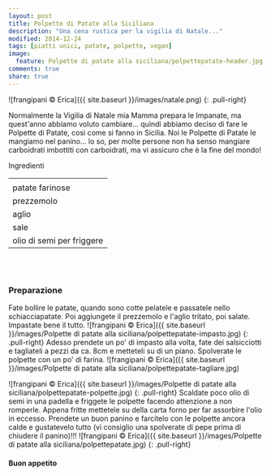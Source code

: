 ```yaml
---
layout: post
title: Polpette di Patate alla Siciliana
description: "Una cena rustica per la vigilia di Natale..."
modified: 2014-12-24
tags: [piatti unici, patate, polpette, vegan]
image:
  feature: Polpette di patate alla siciliana/polpettepatate-header.jpg
comments: true
share: true
---
```


![frangipani © Erica]({{ site.baseurl }}/images/natale.png)
{: .pull-right}

Normalmente la Vigilia di Natale mia Mamma prepara le Impanate, ma quest'anno abbiamo voluto cambiare... quindi abbiamo deciso di fare le Polpette di Patate, così come si fanno in Sicilia. Noi le Polpette di Patate le mangiamo nel panino... lo so, per molte persone non ha senso mangiare carboidrati imbottiti con carboidrati, ma vi assicuro che è la fine del mondo!


<div class="ingredients">
  <div class="ingredients-title">Ingredienti</div>
  <table>
    <tbody>
      <tr>
        <td></td>
      </tr>
        <td>patate farinose</td>
      </tr>
      <tr>
        <td>prezzemolo</td>
      </tr>
      <tr>
        <td>aglio</td>
      </tr>
      <tr>
        <td>sale</td>
      </tr>
      <tr>
        <td>olio di semi per friggere</td>
      </tr>
    </tbody>
  </table>
  <br></br>
</div>


<h3>
  <font color="grey">
    <i class="icon-cogs"></i>
  </font> Preparazione
</h3>

Fate bollire le patate, quando sono cotte pelatele e passatele nello schiacciapatate. Poi aggiungete il prezzemolo e l'aglio tritato, poi salate. Impastate bene il tutto.
![frangipani © Erica]({{ site.baseurl }}/images/Polpette di patate alla siciliana/polpettepatate-impasto.jpg)
{: .pull-right}
Adesso prendete un po' di impasto alla volta, fate dei salsicciotti e tagliateli a pezzi da ca. 8cm e metteteli su di un piano. Spolverate le polpette con un po' di farina.
![frangipani © Erica]({{ site.baseurl }}/images/Polpette di patate alla siciliana/polpettepatate-tagliare.jpg)

![frangipani © Erica]({{ site.baseurl }}/images/Polpette di patate alla siciliana/polpettepatate-polpette.jpg)
{: .pull-right}
Scaldate poco olio di semi in una padella e friggete le polpette facendo attenzione a non romperle. Appena fritte mettetele su della carta forno per far assorbire l'olio in eccesso. Prendete un buon panino e farcitelo con le polpette ancora calde e gustatevelo tutto (vi consiglio una spolverate di pepe prima di chiudere il panino)!!!
![frangipani © Erica]({{ site.baseurl }}/images/Polpette di patate alla siciliana/polpettepatate.jpg)
{: .pull-right}

<h4>Buon appetito
  <font color="red">
    <i class="icon-smile"></i>
  </font>
</h4>
